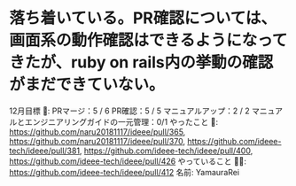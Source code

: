# 落ち着いている。PR確認については、画面系の動作確認はできるようになってきたが、ruby on rails内の挙動の確認がまだできていない。

12月目標 🚀: PRマージ：5 / 6
PR確認：5 / 5
マニュアルアップ：2 / 2
マニュアルとエンジニアリングガイドの一元管理：0/1
やったこと 📝: https://github.com/naru20181117/ideee/pull/365, https://github.com/naru20181117/ideee/pull/370, https://github.com/ideee-tech/ideee/pull/381, https://github.com/ideee-tech/ideee/pull/400, https://github.com/ideee-tech/ideee/pull/426
やっていること 🏃‍♂️: https://github.com/ideee-tech/ideee/pull/412
名前: YamauraRei